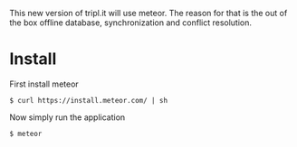 This new version of tripl.it will use meteor. The reason for that is the out of the box offline database, synchronization and conflict resolution.

# Install

First install meteor

```
$ curl https://install.meteor.com/ | sh
```

Now simply run the application

```
$ meteor
```
